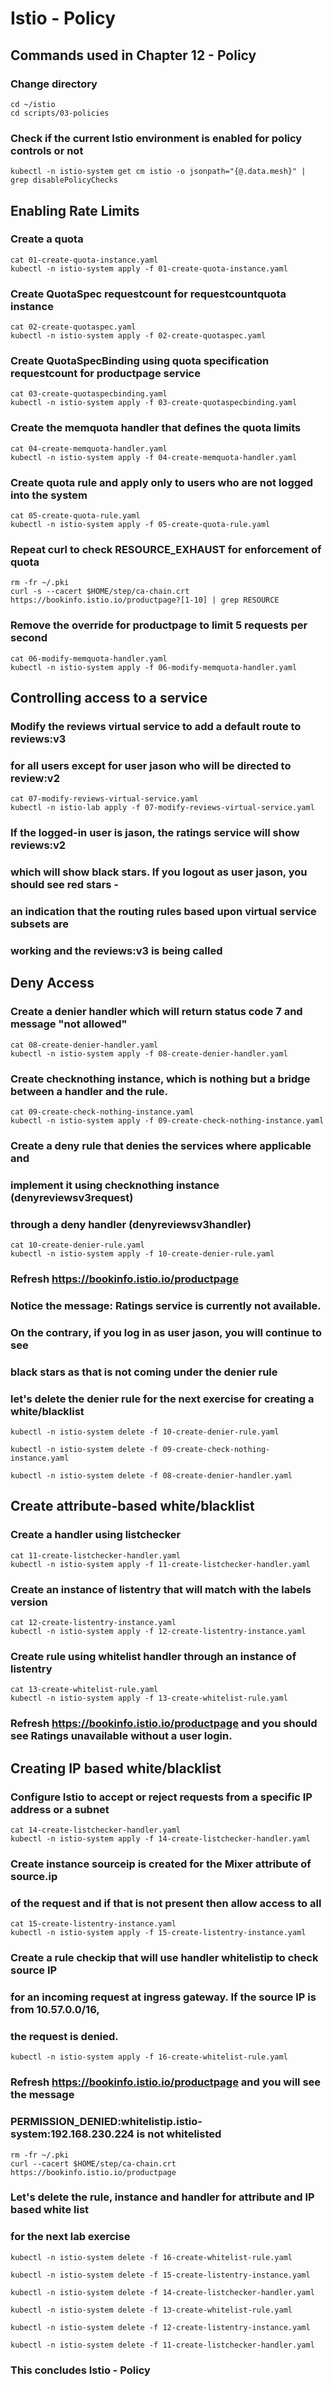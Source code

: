 # Istio - Policy

## Commands used in Chapter 12 - Policy

### Change directory

```
cd ~/istio
cd scripts/03-policies
```

### Check if the current Istio environment is enabled for policy controls or not

```
kubectl -n istio-system get cm istio -o jsonpath="{@.data.mesh}" | grep disablePolicyChecks
```

## Enabling Rate Limits

### Create a quota

```
cat 01-create-quota-instance.yaml
kubectl -n istio-system apply -f 01-create-quota-instance.yaml
```

### Create QuotaSpec requestcount for requestcountquota instance

```
cat 02-create-quotaspec.yaml
kubectl -n istio-system apply -f 02-create-quotaspec.yaml
```

### Create QuotaSpecBinding using quota specification requestcount for productpage service

```
cat 03-create-quotaspecbinding.yaml
kubectl -n istio-system apply -f 03-create-quotaspecbinding.yaml
```

### Create the memquota handler that defines the quota limits
```
cat 04-create-memquota-handler.yaml
kubectl -n istio-system apply -f 04-create-memquota-handler.yaml
```

### Create quota rule and apply only to users who are not logged into the system
```
cat 05-create-quota-rule.yaml
kubectl -n istio-system apply -f 05-create-quota-rule.yaml
```

### Repeat curl to check RESOURCE_EXHAUST for enforcement of quota

```
rm -fr ~/.pki
curl -s --cacert $HOME/step/ca-chain.crt https://bookinfo.istio.io/productpage?[1-10] | grep RESOURCE
```

### Remove the override for productpage to limit 5 requests per second
```
cat 06-modify-memquota-handler.yaml
kubectl -n istio-system apply -f 06-modify-memquota-handler.yaml
```

## Controlling access to a service

### Modify the reviews virtual service to add a default route to reviews:v3 
### for all users except for user jason who will be directed to review:v2

```
cat 07-modify-reviews-virtual-service.yaml
kubectl -n istio-lab apply -f 07-modify-reviews-virtual-service.yaml
```

### If the logged-in user is jason, the ratings service will show reviews:v2 
### which will show black stars. If you logout as user jason, you should see red stars - 
### an indication that the routing rules based upon virtual service subsets are 
### working and the reviews:v3 is being called

## Deny Access

### Create a denier handler which will return status code 7 and message "not allowed"
```
cat 08-create-denier-handler.yaml
kubectl -n istio-system apply -f 08-create-denier-handler.yaml
```

### Create checknothing instance, which is nothing but a bridge between a handler and the rule.
```
cat 09-create-check-nothing-instance.yaml
kubectl -n istio-system apply -f 09-create-check-nothing-instance.yaml 
```

### Create a deny rule that denies the services where applicable and 
### implement it using checknothing instance (denyreviewsv3request) 
### through a deny handler (denyreviewsv3handler)
```
cat 10-create-denier-rule.yaml 
kubectl -n istio-system apply -f 10-create-denier-rule.yaml 
```

### Refresh https://bookinfo.istio.io/productpage
### Notice the message: Ratings service is currently not available. 
### On the contrary, if you log in as user jason, you will continue to see 
### black stars as that is not coming under the denier rule

### let's delete the denier rule for the next exercise for creating a white/blacklist
```
kubectl -n istio-system delete -f 10-create-denier-rule.yaml 

kubectl -n istio-system delete -f 09-create-check-nothing-instance.yaml

kubectl -n istio-system delete -f 08-create-denier-handler.yaml 
```

## Create attribute-based white/blacklist 

### Create a handler using listchecker
```
cat 11-create-listchecker-handler.yaml
kubectl -n istio-system apply -f 11-create-listchecker-handler.yaml
```

### Create an instance of listentry that will match with the labels version
```
cat 12-create-listentry-instance.yaml
kubectl -n istio-system apply -f 12-create-listentry-instance.yaml 
```

### Create rule using whitelist handler through an instance of listentry
```
cat 13-create-whitelist-rule.yaml
kubectl -n istio-system apply -f 13-create-whitelist-rule.yaml 
```

### Refresh https://bookinfo.istio.io/productpage and you should see Ratings unavailable without a user login.

## Creating IP based white/blacklist
### Configure Istio to accept or reject requests from a specific IP address or a subnet
```
cat 14-create-listchecker-handler.yaml
kubectl -n istio-system apply -f 14-create-listchecker-handler.yaml
```

### Create instance sourceip is created for the Mixer attribute of source.ip 
### of the request and if that is not present then allow access to all
```
cat 15-create-listentry-instance.yaml
kubectl -n istio-system apply -f 15-create-listentry-instance.yaml 
```

### Create a rule checkip that will use handler whitelistip to check source IP 
### for an incoming request at ingress gateway. If the source IP is from 10.57.0.0/16, 
### the request is denied.
```
kubectl -n istio-system apply -f 16-create-whitelist-rule.yaml 
```
### Refresh https://bookinfo.istio.io/productpage and you will see the message 
### PERMISSION_DENIED:whitelistip.istio-system:192.168.230.224 is not whitelisted

```
rm -fr ~/.pki
curl --cacert $HOME/step/ca-chain.crt https://bookinfo.istio.io/productpage
```

### Let's delete the rule, instance and handler for attribute and IP based white list 
### for the next lab exercise
```
kubectl -n istio-system delete -f 16-create-whitelist-rule.yaml 

kubectl -n istio-system delete -f 15-create-listentry-instance.yaml

kubectl -n istio-system delete -f 14-create-listchecker-handler.yaml

kubectl -n istio-system delete -f 13-create-whitelist-rule.yaml

kubectl -n istio-system delete -f 12-create-listentry-instance.yaml

kubectl -n istio-system delete -f 11-create-listchecker-handler.yaml 
```

### This concludes Istio - Policy

